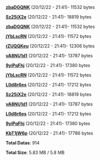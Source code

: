 [**zbaDGQNK**](/data/zbaDGQNK.txt) (20/12/22 - 21:41)- 11532 bytes

[**Sz25iX2e**](/data/Sz25iX2e.txt) (20/12/22 - 21:41)- 18819 bytes

[**zbaDGQNK**](/data/zbaDGQNK.txt) (20/12/22 - 21:41)- 11532 bytes

[**jYbLscRN**](/data/jYbLscRN.txt) (20/12/22 - 21:41)- 11572 bytes

[**rZUQQKeu**](/data/rZUQQKeu.txt) (20/12/22 - 21:41)- 12306 bytes

[**vA8NU1d1**](/data/vA8NU1d1.txt) (20/12/22 - 21:41)- 13787 bytes

[**9yiPqFhj**](/data/9yiPqFhj.txt) (20/12/22 - 21:41)- 17380 bytes

[**jYbLscRN**](/data/jYbLscRN.txt) (20/12/22 - 21:41)- 11572 bytes

[**L0d8r6es**](/data/L0d8r6es.txt) (20/12/22 - 21:41)- 17212 bytes

[**Sz25iX2e**](/data/Sz25iX2e.txt) (20/12/22 - 21:41)- 18819 bytes

[**vA8NU1d1**](/data/vA8NU1d1.txt) (20/12/22 - 21:41)- 13787 bytes

[**L0d8r6es**](/data/L0d8r6es.txt) (20/12/22 - 21:41)- 17212 bytes

[**9yiPqFhj**](/data/9yiPqFhj.txt) (20/12/22 - 21:41)- 17380 bytes

[**KbT1jW6p**](/data/KbT1jW6p.txt) (20/12/22 - 21:41)- 17786 bytes

**Total Datas**: 914

**Total Size**: 5.83 MB / 5.8 MB